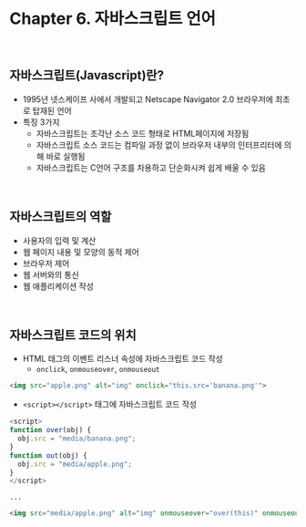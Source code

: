 # Chapter 6. 자바스크립트 언어

<br>

## 자바스크립트(Javascript)란?

- 1995년 넷스케이프 사에서 개발되고 Netscape Navigator 2.0 브라우저에 최초로 탑재된 언어
- 특징 3가지
  + 자바스크립트는 조각난 소스 코드 형태로 HTML페이지에 저장됨
  + 자바스크립트 소스 코드는 컴파일 과정 없이 브라우저 내부의 인터프리터에 의해 바로 실행됨
  + 자바스크립트는 C언어 구조를 차용하고 단순화시켜 쉽게 배울 수 있음

<br>

## 자바스크립트의 역할
- 사용자의 입력 및 계산
- 웹 페이지 내용 및 모양의 동적 제어
- 브라우저 제어
- 웹 서버와의 통신
- 웹 애플리케이션 작성

<br>

## 자바스크립트 코드의 위치
- HTML 태그의 이벤트 리스너 속성에 자바스크립트 코드 작성
  + `onclick`, `onmouseover`, `onmouseout`
```html
<img src="apple.png" alt="img" onclick="this.src='banana.png'">
```
- `<script></script>` 태그에 자바스크립트 코드 작성
```javascript
<script>
function over(obj) {
  obj.src = "media/banana.png";
}
function out(obj) {
  obj.src = "media/apple.png";
}
</script>
```
`...`
```html
<img src="media/apple.png" alt="img" onmouseover="over(this)" onmouseout="out(this)">
```
